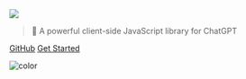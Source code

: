 <!-- _coverpage.md -->

<img class="logo" src="https://i.imgur.com/q2JKftP.gif">

> 🤖 A powerful client-side JavaScript library for ChatGPT

[GitHub](https://github.com/chatgptjs/chatgpt.js)
[Get Started](#importing-the-library)

<!-- background color -->

![color](black)

